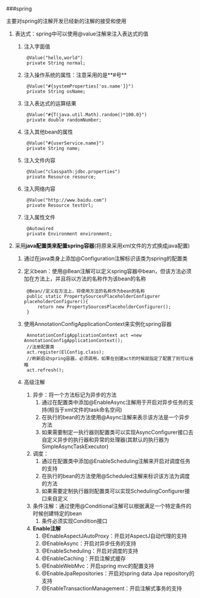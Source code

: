 ###spring

主要对spring的注解开发已经新的注解的接受和使用

1. 表达式：spring中可以使用@value注解来注入表达式的值
	1. 注入字面值

			@Value("hello,world")
			private String normal;
	2. 注入操作系统的属性：注意采用的是**#号**

			@Value("#{systemProperties['os.name']}")
			private String osName;
	3. 注入表达式的运算结果

			@Value("#{T(java.util.Math).random()*100.0}")
			private double randomNumber;
	4. 注入其他bean的属性

			@Value("#{userService.name}")
			private String name;
	5. 注入文件内容

			@Value("classpath:jdbc.properties")
			private Resource resource;
	6. 注入网络内容

			@Value("http://www.baidu.com")
			private Resource testUrl;
	7. 注入属性文件

			@Autowired
			private Environment environment;
2. 采用**java配置类来配置spring容器**(将原来采用xml文件的方式换成java配置)
	1. 通过在java类身上添加@Configuration注解标识该类为spring的配置类
	2. 定义bean：使用@Bean注解可以定义spring容器中bean，但该方法必须加在方法上，并且将以方法的名称作为该bean的名称

			@Bean//定义在方法上，将使用方法的名称作为bean的名称
			public static PropertySourcesPlaceholderConfigurer placeholderConfigurer(){
				return new PropertySourcesPlaceholderConfigurer();
			}
	2. 使用AnnotationConfigApplicationContext来实例化spring容器

			AnnotationConfigApplicationContext act =new AnnotationConfigApplicationContext();
			//注册配置类
			act.register(ElConfig.class);
			//刷新启动spring容器，必须调用，如果在创建act的时候就指定了配置了则可以省略
			act.refresh();
	3. 高级注解
		1. 异步：将一个方法标记为异步的方法
			1. 通过在配置类中添加@EnableAsync注解用于开启对异步任务的支持(相当于xml文件的task命名空间)
			2. 在执行的bean的方法使用@Async注解来表示该方法是一个异步方法
			3. 如果需要制定一执行器则配置类可以实现AsyncConfigurer接口去自定义异步的执行器和异常的处理器(其默认的执行器为SimpleAsyncTaskExecutor)
		1. 调度：
			1. 通过在配置类中添加@EnableScheduling注解来开启对调度任务的支持
			2. 在执行的bean的方法使用@Scheduled注解来标识该方法为调度的方法
			3. 如果需要定制执行器则配置类可以实现SchedulingConfigurer接口来自定义
		4. 条件注解：通过使用@Conditional注解可以根据满足一个特定条件的时候创建特定的bean
			1. 条件必须实现Condition接口
		2. **Enable注解**
			1. @EnableAspectJAutoProxy：开启对AspectJ自动代理的支持
			2. @EnableAsync：开启对异步任务的支持
			3. @EnableScheduling：开启对调度的支持
			4. @EnableCaching：开启注解式缓存
			5. @EnableWebMvc：开启spring mvc的配置支持
			6. @EnableJpaRepositories：开启对spring data Jpa repository的支持
			7. @EnableTransactionManagement：开启注解式事务的支持